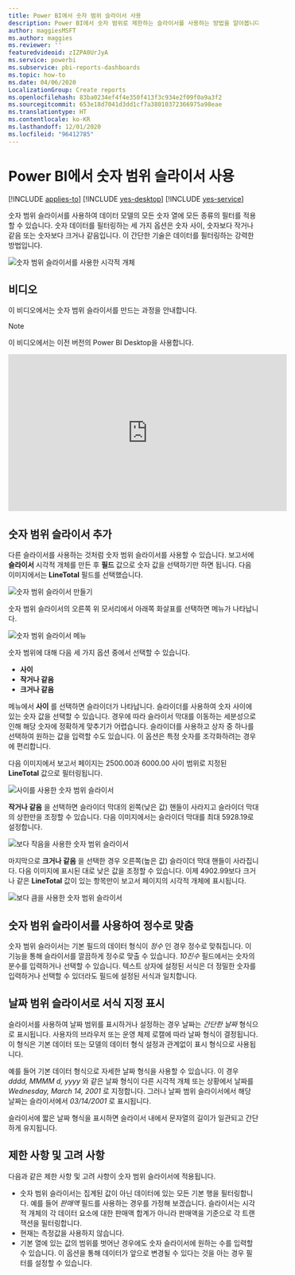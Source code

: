 ```yaml
---
title: Power BI에서 숫자 범위 슬라이서 사용
description: Power BI에서 숫자 범위로 제한하는 슬라이서를 사용하는 방법을 알아봅니다.
author: maggiesMSFT
ms.author: maggies
ms.reviewer: ''
featuredvideoid: zIZPA0UrJyA
ms.service: powerbi
ms.subservice: pbi-reports-dashboards
ms.topic: how-to
ms.date: 04/06/2020
LocalizationGroup: Create reports
ms.openlocfilehash: 83ba0234ef4f4e350f413f3c934e2f09f0a9a3f2
ms.sourcegitcommit: 653e18d7041d3dd1cf7a38010372366975a98eae
ms.translationtype: HT
ms.contentlocale: ko-KR
ms.lasthandoff: 12/01/2020
ms.locfileid: "96412785"
---
```

# <a name="use-the-numeric-range-slicer-in-power-bi"></a>Power BI에서 숫자 범위 슬라이서 사용

[!INCLUDE [applies-to](../includes/applies-to.md)] [!INCLUDE [yes-desktop](../includes/yes-desktop.md)] [!INCLUDE [yes-service](../includes/yes-service.md)]

숫자 범위 슬라이서를 사용하여 데이터 모델의 모든 숫자 열에 모든 종류의 필터를 적용할 수 있습니다. 숫자 데이터를 필터링하는 세 가지 옵션은 숫자 사이, 숫자보다 작거나 같음 또는 숫자보다 크거나 같음입니다. 이 간단한 기술은 데이터를 필터링하는 강력한 방법입니다.

![숫자 범위 슬라이서를 사용한 시각적 개체](media/desktop-slicer-numeric-range/desktop-slicer-numeric-range-0.png)

## <a name="video"></a>비디오

이 비디오에서는 숫자 범위 슬라이서를 만드는 과정을 안내합니다.

> [!NOTE]
> 이 비디오에서는 이전 버전의 Power BI Desktop을 사용합니다.

<iframe width="560" height="315" src="https://www.youtube.com/embed/zIZPA0UrJyA" frameborder="0" allowfullscreen></iframe> 


## <a name="add-a-numeric-range-slicer"></a>숫자 범위 슬라이서 추가

다른 슬라이서를 사용하는 것처럼 숫자 범위 슬라이서를 사용할 수 있습니다. 보고서에 **슬라이서** 시각적 개체를 만든 후 **필드** 값으로 숫자 값을 선택하기만 하면 됩니다. 다음 이미지에서는 **LineTotal** 필드를 선택했습니다.

![숫자 범위 슬라이서 만들기](media/desktop-slicer-numeric-range/desktop-slicer-numeric-range-1-create.png)

숫자 범위 슬라이서의 오른쪽 위 모서리에서 아래쪽 화살표를 선택하면 메뉴가 나타납니다.

![숫자 범위 슬라이서 메뉴](media/desktop-slicer-numeric-range/desktop-slicer-numeric-range-2-between.png)

숫자 범위에 대해 다음 세 가지 옵션 중에서 선택할 수 있습니다.

* **사이**
* **작거나 같음**
* **크거나 같음**

메뉴에서 **사이** 를 선택하면 슬라이더가 나타납니다. 슬라이더를 사용하여 숫자 사이에 있는 숫자 값을 선택할 수 있습니다. 경우에 따라 슬라이서 막대를 이동하는 세분성으로 인해 해당 숫자에 정확하게 맞추기가 어렵습니다. 슬라이더를 사용하고 상자 중 하나를 선택하여 원하는 값을 입력할 수도 있습니다. 이 옵션은 특정 숫자를 조각화하려는 경우에 편리합니다.

다음 이미지에서 보고서 페이지는 2500.00과 6000.00 사이 범위로 지정된 **LineTotal** 값으로 필터링됩니다.

![사이를 사용한 숫자 범위 슬라이서](media/desktop-slicer-numeric-range/desktop-slicer-numeric-range-3-between-range.png)

**작거나 같음** 을 선택하면 슬라이더 막대의 왼쪽(낮은 값) 핸들이 사라지고 슬라이더 막대의 상한만을 조정할 수 있습니다. 다음 이미지에서는 슬라이더 막대를 최대 5928.19로 설정합니다.

![보다 작음을 사용한 숫자 범위 슬라이서](media/desktop-slicer-numeric-range/desktop-slicer-numeric-range-4-less-than.png)

마지막으로 **크거나 같음** 을 선택한 경우 오른쪽(높은 값) 슬라이더 막대 핸들이 사라집니다. 다음 이미지에 표시된 대로 낮은 값을 조정할 수 있습니다. 이제 4902.99보다 크거나 같은 **LineTotal** 값이 있는 항목만이 보고서 페이지의 시각적 개체에 표시됩니다.

![보다 큼을 사용한 숫자 범위 슬라이서](media/desktop-slicer-numeric-range/desktop-slicer-numeric-range-5-greater-than.png)

## <a name="snap-to-whole-numbers-with-the-numeric-range-slicer"></a>숫자 범위 슬라이서를 사용하여 정수로 맞춤

숫자 범위 슬라이서는 기본 필드의 데이터 형식이 *정수* 인 경우 정수로 맞춰집니다. 이 기능을 통해 슬라이서를 깔끔하게 정수로 맞출 수 있습니다. *10진수* 필드에서는 숫자의 분수를 입력하거나 선택할 수 있습니다. 텍스트 상자에 설정된 서식은 더 정밀한 숫자를 입력하거나 선택할 수 있더라도 필드에 설정된 서식과 일치합니다.

## <a name="display-formatting-with-the-date-range-slicer"></a>날짜 범위 슬라이서로 서식 지정 표시

슬라이서를 사용하여 날짜 범위를 표시하거나 설정하는 경우 날짜는 *간단한 날짜* 형식으로 표시됩니다. 사용자의 브라우저 또는 운영 체제 로캘에 따라 날짜 형식이 결정됩니다. 이 형식은 기본 데이터 또는 모델의 데이터 형식 설정과 관계없이 표시 형식으로 사용됩니다.

예를 들어 기본 데이터 형식으로 자세한 날짜 형식을 사용할 수 있습니다. 이 경우 *dddd, MMMM d, yyyy* 와 같은 날짜 형식이 다른 시각적 개체 또는 상황에서 날짜를 *Wednesday, March 14, 2001* 로 지정합니다. 그러나 날짜 범위 슬라이서에서 해당 날짜는 슬라이서에서 *03/14/2001* 로 표시됩니다.

슬라이서에 짧은 날짜 형식을 표시하면 슬라이서 내에서 문자열의 길이가 일관되고 간단하게 유지됩니다.

## <a name="limitations-and-considerations"></a>제한 사항 및 고려 사항

다음과 같은 제한 사항 및 고려 사항이 숫자 범위 슬라이서에 적용됩니다.

* 숫자 범위 슬라이서는 집계된 값이 아닌 데이터에 있는 모든 기본 행을 필터링합니다. 예를 들어 *판매액* 필드를 사용하는 경우를 가정해 보겠습니다. 슬라이서는 시각적 개체의 각 데이터 요소에 대한 판매액 합계가 아니라 판매액을 기준으로 각 트랜잭션을 필터링합니다.
* 현재는 측정값을 사용하지 않습니다.
* 기본 열에 있는 값의 범위를 벗어난 경우에도 숫자 슬라이서에 원하는 수를 입력할 수 있습니다. 이 옵션을 통해 데이터가 앞으로 변경될 수 있다는 것을 아는 경우 필터를 설정할 수 있습니다.
